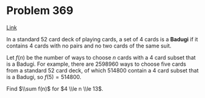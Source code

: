 # Problem 369

[Link](https://projecteuler.net/problem=369)

In a standard $52$ card deck of playing cards, a set of $4$ cards is a **Badugi** if it contains $4$ cards with no pairs and no two cards of the same suit.

Let $f(n)$ be the number of ways to choose $n$ cards with a $4$ card subset that is a Badugi. For example, there are $2598960$ ways to choose five cards from a standard $52$ card deck, of which $514800$ contain a $4$ card subset that is a Badugi, so $f(5) = 514800$.

Find $\\sum f(n)$ for $4 \\le n \\le 13$.
